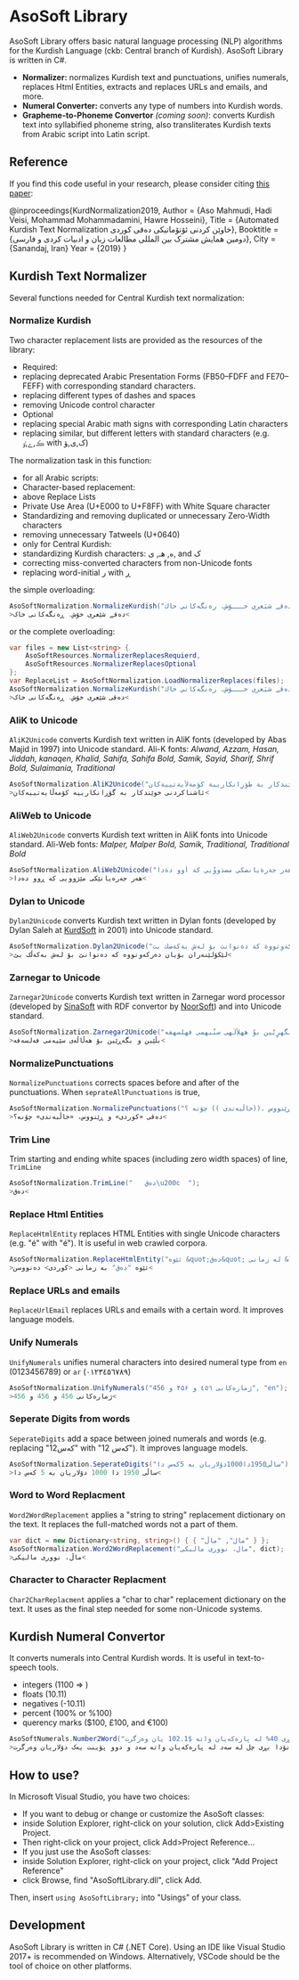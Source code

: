 ﻿# AsoSoft Library
AsoSoft Library offers basic natural language processing (NLP) algorithms for the Kurdish Language (ckb: Central branch of Kurdish).
AsoSoft Library is written in C#.
- **Normalizer:** normalizes Kurdish text and punctuations, unifies numerals, replaces Html Entities, extracts and replaces URLs and emails, and more.
- **Numeral Converter:** converts any type of numbers into Kurdish words.
- **Grapheme-to-Phoneme Convertor** *(coming soon)*: converts Kurdish text into syllabified phoneme string, also transliterates Kurdish texts from Arabic script into Latin script.

## Reference
If you find this code useful in your research, please consider citing [this paper](https://www.researchgate.net/publication/333729065):

@inproceedings{KurdNormalization2019,
Author = {Aso Mahmudi, Hadi Veisi, Mohammad Mohammadamini, Hawre Hosseini},
Title = {Automated Kurdish Text Normalization خاوێن کردنی ئۆتۆماتیکی دەقی کوردی},
Booktitle  = {دومین همایش مشترک بین المللی مطالعات زبان و ادبیات کردی و فارسی},
City = {Sanandaj, Iran}
Year = {2019}
}


## Kurdish Text Normalizer
Several functions needed for Central Kurdish text normalization:

### Normalize Kurdish
Two character replacement lists are provided  as the resources of the library:
- Required:
 - replacing deprecated Arabic Presentation Forms (FB50–FDFF and FE70–FEFF) with corresponding standard characters.
 - replacing different types of dashes and spaces
 - removing Unicode control character
- Optional
 - replacing special Arabic math signs with corresponding Latin characters
 - replacing similar, but different letters with standard characters  (e.g. ڪ,ے,ٶ with ک,ی,ؤ)

The normalization task in this function:
- for all Arabic scripts:
 - Character-based replacement:
  - above Replace Lists
  - Private Use Area (U+E000 to U+F8FF) with White Square character
 - Standardizing and removing duplicated or unnecessary Zero-Width characters
 - removing unnecessary Tatweels (U+0640)
- only for Central Kurdish:
 - standardizing Kurdish characters: ە, هـ, ی, and ک 
 - correcting miss-converted characters from non-Unicode fonts
 - replacing word-initial ر with ڕ

the simple overloading:
```cs
AsoSoftNormalization.NormalizeKurdish("دەقے شیَعري خـــۆش. ره‌نگه‌كاني خاك");
>دەقے شێعری خۆش. ڕەنگەکانی خاک<
```

or the complete overloading:
```cs
var files = new List<string> {
	AsoSoftResources.NormalizerReplacesRequierd,
	AsoSoftResources.NormalizerReplacesOptional 
};
var ReplaceList = AsoSoftNormalization.LoadNormalizerReplaces(files);
AsoSoftNormalization.NormalizeKurdish("دەقے شیَعري خـــۆش. ره‌نگه‌كاني خاك", true, true, ReplaceList);
>دەقی شێعری خۆش. ڕەنگەکانی خاک<
```

### AliK to Unicode
`AliK2Unicode` converts Kurdish text written in AliK fonts (developed by Abas Majid in 1997) into Unicode standard. Ali-K fonts: *Alwand, Azzam, Hasan, Jiddah, kanaqen, Khalid, Sahifa, Sahifa Bold, Samik, Sayid, Sharif, Shrif Bold, Sulaimania, Traditional*
```cs
AsoSoftNormalization.AliK2Unicode("ئاشناكردنى خويَندكار بة طوَرِانكاريية كوَمةلاَيةتييةكان");
>ئاشناکردنی خوێندکار بە گۆڕانکارییە کۆمەڵایەتییەکان<
```

### AliWeb to Unicode
`AliWeb2Unicode` converts Kurdish text written in AliK fonts into Unicode standard. Ali-Web fonts: *Malper, Malper Bold, Samik, Traditional, Traditional Bold*
```cs
AsoSoftNormalization.AliWeb2Unicode("هةر جةرةيانصکي مصذووُيي کة أوو دةدا");
>ھەر جەرەیانێکی مێژوویی کە ڕوو دەدا<
```

### Dylan to Unicode
`Dylan2Unicode` converts Kurdish text written in Dylan fonts (developed by Dylan Saleh at [KurdSoft](  https://web.archive.org/web/20020528231610/http://www.kurdsoft.com/) in 2001) into Unicode standard.
```cs
AsoSoftNormalization.Dylan2Unicode("لثكؤلثنةران بؤيان دةركةوتووة كة دةتوانث بؤ لةش بةكةصك بث");
>لێکۆلێنەران بۆیان دەرکەوتووە کە دەتوانێ بۆ لەش بەکەڵک بێ<
```
### Zarnegar to Unicode
`Zarnegar2Unicode` converts Kurdish text written in Zarnegar word processor (developed by [SinaSoft](http://www.sinasoft.com/fa/zarnegar.html) with RDF convertor by [NoorSoft](https://www.noorsoft.org/fa/software/view/6561)) and into Unicode standard.
```cs
AsoSoftNormalization.Zarnegar2Unicode("بلٌيٌين و بگه‏رٍيٌين بوٌ هه‏لاٌلٌه‏ى سىٌيه‏مى فه‏لسه‏فه‏");
>بڵێین و بگەڕێین بۆ هەڵاڵەی سێیەمی فەلسەفە<
```
### NormalizePunctuations
`NormalizePunctuations` corrects spaces before and after of the punctuations. When `seprateAllPunctuations` is true, 
```cs
AsoSoftNormalization.NormalizePunctuations("دەقی«کوردی » و ڕێنووس ،((خاڵبەندی )) چۆنە ؟", false);
>دەقی «کوردی» و ڕێنووس، «خاڵبەندی» چۆنە؟<
```
### Trim Line
Trim starting and ending white spaces (including zero width spaces) of line,
`TrimLine`
```cs
AsoSoftNormalization.TrimLine("   دەق\u200c  ");
>دەق<
```

### Replace Html Entities
`ReplaceHtmlEntity` replaces HTML Entities with single Unicode characters (e.g. "&eacute;" with "é"). It is useful in web crawled corpora.
```cs
AsoSoftNormalization.ReplaceHtmlEntity("ئێوە &quot;دەق&quot; لە زمانی &lt;کوردی&gt; دەنووسن");
>ئێوە "دەق" بە زمانی <کوردی> دەنووسن<
```
### Replace URLs and emails
`ReplaceUrlEmail` replaces URLs and emails with a certain word. It improves language models.

### Unify Numerals
`UnifyNumerals` unifies numeral characters into desired numeral type from `en` (0123456789) or `ar` (٠١٢٣٤٥٦٧٨٩)
```cs
AsoSoftNormalization.UnifyNumerals("ژمارەکانی ٤٥٦ و ۴۵۶ و 456", "en");
>ژمارەکانی 456 و 456 و 456<
```

### Seperate Digits from words
`SeperateDigits` add a space between joined numerals and words (e.g. replacing "12کەس" with "12 کەس"). It improves language models.
```cs
AsoSoftNormalization.SeperateDigits("ساڵی1950دا1000دۆلاریان بە 5کەس دا");
>ساڵی 1950 دا 1000 دۆلاریان بە 5 کەس دا<
```

### Word to Word Replacment
`Word2WordReplacement` applies a "string to string" replacement dictionary on the text. It replaces the full-matched words not a part of them.
```cs
var dict = new Dictionary<string, string>() { { "مال", "ماڵ" } };
AsoSoftNormalization.Word2WordReplacement("مال، نووری مالیکی", dict);
>ماڵ، نووری مالیکی<
```

### Character to Character Replacment
`Char2CharReplacment` applies a "char to char" replacement dictionary on the text. It uses as the final step needed for some non-Unicode systems.

## Kurdish Numeral Convertor
It converts numerals into Central Kurdish words. It is useful in text-to-speech tools.
- integers (1100 => )
- floats (10.11)
- negatives (-10.11)
- percent (100% or %100)
- querency marks ($100, £100, and €100)

```cs
AsoSoftNumerals.Number2Word("لە ساڵی 1999دا بڕی 40% لە پارەکەیان واتە $102.1 یان وەرگرت"");
>لە ساڵی هەزار و نۆسەد و نەوەد و نۆدا بڕی چل لە سەد لە پارەکەیان واتە سەد و دوو پۆینت یەک دۆلاریان وەرگرت<
```

## How to use?
In Microsoft Visual Studio, you have two choices:
- If you want to debug or change or customize the AsoSoft classes: 
 - inside Solution Explorer, right-click on your solution, click Add>Existing Project.
 - Then right-click on your project, click Add>Project Reference...
- If you just use the AsoSoft classes:
 - inside Solution Explorer,  right-click on your project, click "Add Project Reference"
 - click Browse, find "AsoSoftLibrary.dll", click Add.

Then, insert `using AsoSoftLibrary;` into "Usings" of your class.

## Development
AsoSoft Library is written in C# (.NET Core).
Using an IDE like Visual Studio 2017+ is recommended on Windows. Alternatively, VSCode should be the tool of choice on other platforms.
